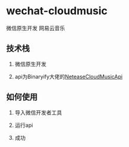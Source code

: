 # wechat-cloudmusic
微信原生开发 网易云音乐

## 技术栈
1. 微信原生开发

2. api为Binaryify大佬的[NeteaseCloudMusicApi](https://github.com/Binaryify/NeteaseCloudMusicApi)

## 如何使用
1. 导入微信开发者工具

2. 运行api

3. 成功
